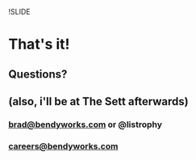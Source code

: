 !SLIDE
# That's it! #
## Questions? ##
## (also, i'll be at The Sett afterwards) ##
### brad@bendyworks.com or @listrophy ###
### careers@bendyworks.com ###
